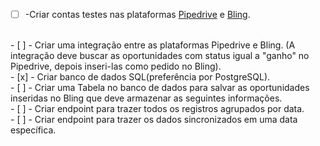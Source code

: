 - [ ] -Criar contas testes nas plataformas [Pipedrive](https://www.pipedrive.com/pt) e [Bling](https://www.bling.com.br/home).
<br>
- [ ] - Criar uma integração entre as plataformas Pipedrive e Bling. (A integração deve buscar as oportunidades com status igual a "ganho" no Pipedrive, depois inseri-las como pedido no Bling).<br>
- [x] - Criar banco de dados SQL(preferência por PostgreSQL).<br>
- [ ] - Criar uma Tabela no banco de dados para salvar as oportunidades inseridas no Bling que deve armazenar as seguintes informações.<br>
- [ ] - Criar endpoint para trazer todos os registros agrupados por data.<br>
- [ ] - Criar endpoint para trazer os dados sincronizados em uma data específica.<br>
